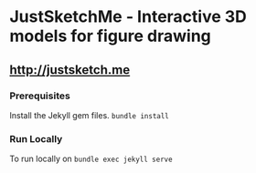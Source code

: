 # JustSketchMe - Interactive 3D models for figure drawing
## http://justsketch.me

### Prerequisites
Install the Jekyll gem files. `bundle install`

### Run Locally
To run locally on `bundle exec jekyll serve`